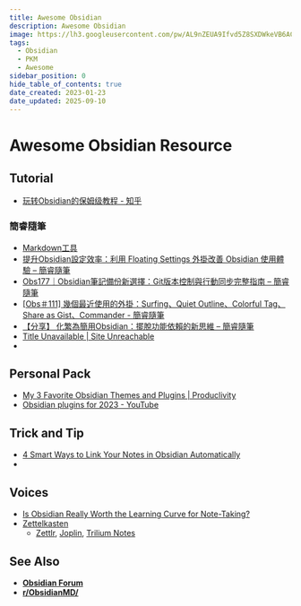 ```yaml
---
title: Awesome Obsidian
description: Awesome Obsidian
image: https://lh3.googleusercontent.com/pw/AL9nZEUA9Ifvd5Z8SXDWkeVB6AC4MPGwnXaL6kBXNPoXwOQQ2jOcZ1Jw_0p8TKK8C3ZX0e67_FOY15eDrm7aaXSQJcKtoUzC80SAQEHsaBy6qS2AqNNs5VUFNXBKm439y_1wkvmDl-PnL8ReojnIumNlEvOXBg=w800-no?authuser=0
tags:
  - Obsidian
  - PKM
  - Awesome
sidebar_position: 0
hide_table_of_contents: true
date_created: 2023-01-23
date_updated: 2025-09-10
---
```


# Awesome Obsidian Resource

## Tutorial

- [玩转Obsidian的保姆级教程 - 知乎](https://www.zhihu.com/column/c_1413472005866266624)

### 簡睿隨筆

- [Markdown工具](https://jdev.tw/blog/category/software-and-tools/markdown工具)
- [提升Obsidian設定效率：利用 Floating Settings 外掛改善 Obsidian 使用體驗 – 簡睿隨筆](https://jdev.tw/blog/8812/obsidian-floating-settings-plugin)
- [Obs177｜Obsidian筆記備份新選擇：Git版本控制與行動同步完整指南 – 簡睿隨筆](https://jdev.tw/blog/8740/)
- [[Obs＃111] 幾個最近使用的外掛：Surfing、Quiet Outline、Colorful Tag、Share as Gist、Commander - 簡睿隨筆](https://jdev.tw/blog/7967/obsidian-5-plugins-recommended?utm_source=pocket_saves)
- [【分享】 化繁為簡用Obsidian：擺脫功能依賴的新思維 – 簡睿隨筆](https://jdev.tw/blog/8912/simplify-with-obsidian-new-thinking)
- [Title Unavailable \| Site Unreachable](https://jdev.tw/blog/8918/)
- 
## Personal Pack

- [My 3 Favorite Obsidian Themes and Plugins | Produclivity](https://medium.com/produclivity/my-3-favourite-obsidian-themes-and-most-useful-plug-ins-e130aba1103a)
- [Obsidian plugins for 2023 - YouTube](https://www.youtube.com/watch?v=kF5Tfuqan3s)

## Trick and Tip

- [4 Smart Ways to Link Your Notes in Obsidian Automatically](https://www.makeuseof.com/auto-link-notes-obsidian/)
- 

## Voices

- [Is Obsidian Really Worth the Learning Curve for Note-Taking?](https://www.makeuseof.com/obsidian-learning-curve/)
- [Zettelkasten](https://zettelkasten.de/)
	- [Zettlr](https://www.zettlr.com), [Joplin](#), [Trilium Notes](https://github.com/zadam/trilium)

## See Also

- **[Obsidian Forum](https://forum.obsidian.md/)**
- **[r/ObsidianMD/](https://www.reddit.com/r/ObsidianMD/)**
